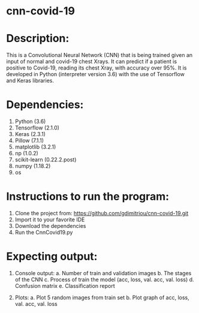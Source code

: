 # cnn-covid-19

# Description:
This is a Convolutional Neural Network (CNN) that is being trained given an input of normal and covid-19 chest Xrays.
It can predict if a patient is positive to Covid-19, reading its chest Xray, with accuracy over 95%.
It is developed in Python (interpreter version 3.6) with the use of Tensorflow and Keras libraries.

# Dependencies:
1. Python (3.6)
2. Tensorflow (2.1.0)
3. Keras (2.3.1)
4. Pillow (7.1.1)
5. matplotlib (3.2.1)
6. np (1.0.2)
7. scikit-learn (0.22.2.post)
8. numpy (1.18.2)
9. os

# Instructions to run the program:
1. Clone the project from: https://github.com/gdimitriou/cnn-covid-19.git
2. Import it to your favorite IDE
3. Download the dependencies
4. Run the CnnCovid19.py

# Expecting output:
1. Console output:
    a. Number of train and validation images
    b. The stages of the CNN
    c. Process of train the model (acc, loss, val. acc, val. loss)
    d. Confusion matrix
    e. Classification report

2. Plots:
    a. Plot 5 random images from train set
    b. Plot graph of acc, loss, val. acc, val. loss


